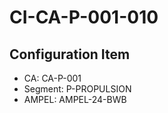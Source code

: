 # CI-CA-P-001-010

## Configuration Item
- CA: CA-P-001
- Segment: P-PROPULSION
- AMPEL: AMPEL-24-BWB

